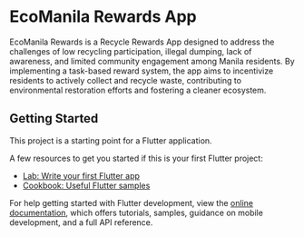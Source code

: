 # EcoManila Rewards App
EcoManila Rewards is a Recycle Rewards App designed to address the challenges of low recycling participation, illegal dumping, lack of awareness, and limited community engagement among Manila residents. By implementing a task-based reward system, the app aims to incentivize residents to actively collect and recycle waste, contributing to environmental restoration efforts and fostering a cleaner ecosystem.

## Getting Started

This project is a starting point for a Flutter application.

A few resources to get you started if this is your first Flutter project:

- [Lab: Write your first Flutter app](https://docs.flutter.dev/get-started/codelab)
- [Cookbook: Useful Flutter samples](https://docs.flutter.dev/cookbook)

For help getting started with Flutter development, view the
[online documentation](https://docs.flutter.dev/), which offers tutorials,
samples, guidance on mobile development, and a full API reference.
